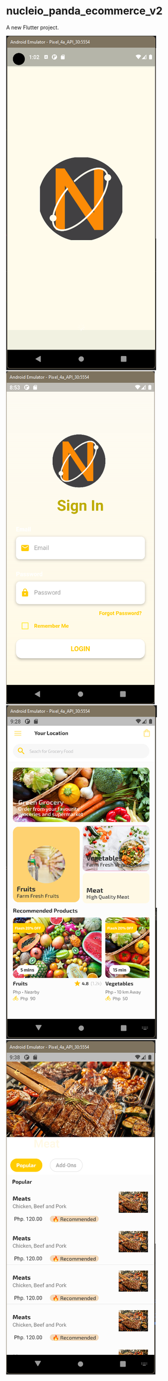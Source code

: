 # nucleio_panda_ecommerce_v2

A new Flutter project.


![](assets\NucleioMart\Nucleiosplashscreen.png)
![](assets\NucleioMart\LoginScreen.png)
![](assets\NucleioMart\WelcomePage.png)
![](https://github.com/John-Paulo/foodpanda/blob/master/assets/NucleioMart/DetailScreen.png)
